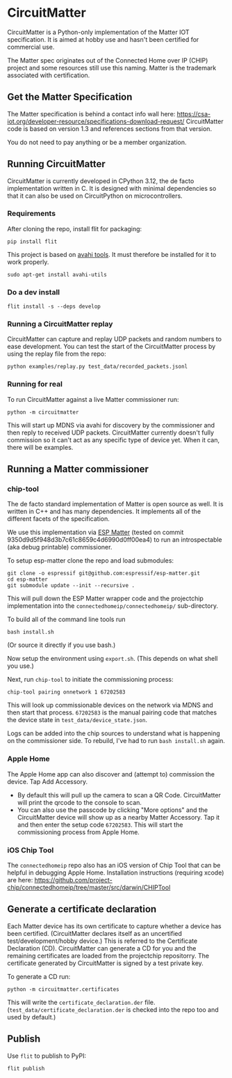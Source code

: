 # CircuitMatter

CircuitMatter is a Python-only implementation of the Matter IOT specification. It is aimed at hobby use and hasn't been certified for commercial use.

The Matter spec originates out of the Connected Home over IP (CHIP) project and some resources still use this naming. Matter is the trademark associated with certification.

## Get the Matter Specification
The Matter specification is behind a contact info wall here: https://csa-iot.org/developer-resource/specifications-download-request/ CircuitMatter code is based on version 1.3 and references sections from that version.

You do not need to pay anything or be a member organization.

## Running CircuitMatter

CircuitMatter is currently developed in CPython 3.12, the de facto implementation written in C. It is designed with minimal dependencies so that it can also be used on CircuitPython on microcontrollers.

### Requirements
After cloning the repo, install flit for packaging:
```shell
pip install flit
```

This project is based on [avahi tools](https://avahi.org). It must therefore be installed for it to work properly.
```shell
sudo apt-get install avahi-utils
```

### Do a dev install

```shell
flit install -s --deps develop
```

### Running a CircuitMatter replay

CircuitMatter can capture and replay UDP packets and random numbers to ease development. You can test the start of the CircuitMatter process by using the replay file from the repo:

```shell
python examples/replay.py test_data/recorded_packets.jsonl
```

### Running for real

To run CircuitMatter against a live Matter commissioner run:

```shell
python -m circuitmatter
```

This will start up MDNS via avahi for discovery by the commissioner and then reply to received UDP packets. CircuitMatter currently doesn't fully commission so it can't act as any specific type of device yet. When it can, there will be examples.

## Running a Matter commissioner

### chip-tool

The de facto standard implementation of Matter is open source as well. It is written in C++ and has many dependencies. It implements all of the different facets of the specification.

We use this implementation via [ESP Matter](https://github.com/espressif/esp-matter) (tested on commit 9350d9d5f948d3b7c61c8659c4d6990d0ff00ea4) to run an introspectable (aka debug printable) commissioner.

To setup esp-matter clone the repo and load submodules:

```shell
git clone -o espressif git@github.com:espressif/esp-matter.git
cd esp-matter
git submodule update --init --recursive .
```

This will pull down the ESP Matter wrapper code and the projectchip implementation into the `connectedhomeip/connectedhomeip/` sub-directory.

To build all of the command line tools run

```shell
bash install.sh
```

(Or source it directly if you use bash.)

Now setup the environment using `export.sh`. (This depends on what shell you use.)

Next, run `chip-tool` to initiate the commissioning process:

```shell
chip-tool pairing onnetwork 1 67202583
```

This will look up commissionable devices on the network via MDNS and then start that process. `67202583` is the manual pairing code that matches the device state in `test_data/device_state.json`.

Logs can be added into the chip sources to understand what is happening on the commissioner side. To rebuild, I've had to run `bash install.sh` again.

### Apple Home

The Apple Home app can also discover and (attempt to) commission the device. Tap Add Accessory.
* By default this will pull up the camera to scan a QR Code. CircuitMatter will print the qrcode to the console to scan.
* You can also use the passcode by clicking "More options" and the CircuitMatter device will show up as a nearby Matter Accessory. Tap it and then enter the setup code `67202583`. This will start the commissioning process from Apple Home.

### iOS Chip Tool

The `connectedhomeip` repo also has an iOS version of Chip Tool that can be helpful in debugging Apple Home. Installation instructions (requiring xcode) are here: https://github.com/project-chip/connectedhomeip/tree/master/src/darwin/CHIPTool

## Generate a certificate declaration

Each Matter device has its own certificate to capture whether a device has been certified. (CircuitMatter declares itself as an uncertified test/development/hobby device.) This is referred to the Certificate Declaration (CD). CircuitMatter can generate a CD for you and the remaining certificates are loaded from the projectchip repositorry. The certificate generated by CircuitMatter is signed by a test private key.

To generate a CD run:

```shell
python -m circuitmatter.certificates
```

This will write the `certificate_declaration.der` file. (`test_data/certificate_declaration.der` is checked into the repo too and used by default.)

## Publish

Use `flit` to publish to PyPI:

```shell
flit publish
```
